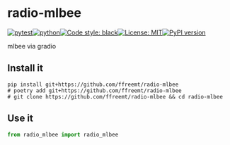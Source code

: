 # radio-mlbee
[![pytest](https://github.com/ffreemt/radio-mlbee/actions/workflows/routine-tests.yml/badge.svg)](https://github.com/ffreemt/radio-mlbee/actions)[![python](https://img.shields.io/static/v1?label=python+&message=3.8%2B&color=blue)](https://www.python.org/downloads/)[![Code style: black](https://img.shields.io/badge/code%20style-black-000000.svg)](https://github.com/psf/black)[![License: MIT](https://img.shields.io/badge/License-MIT-yellow.svg)](https://opensource.org/licenses/MIT)[![PyPI version](https://badge.fury.io/py/radio_mlbee.svg)](https://badge.fury.io/py/radio_mlbee)

mlbee via gradio

## Install it

```shell
pip install git+https://github.com/ffreemt/radio-mlbee
# poetry add git+https://github.com/ffreemt/radio-mlbee
# git clone https://github.com/ffreemt/radio-mlbee && cd radio-mlbee
```

## Use it
```python
from radio_mlbee import radio_mlbee

```
